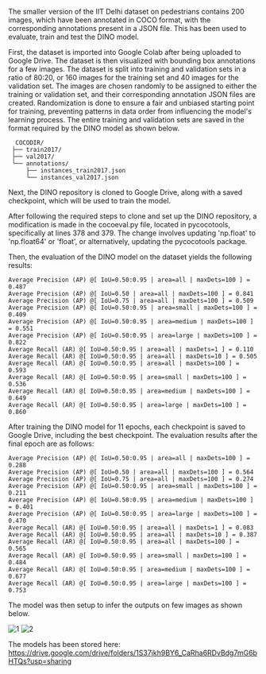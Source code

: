 The smaller version of the IIT Delhi dataset on pedestrians contains 200 images, which have been annotated in COCO format, with the corresponding annotations present in a JSON file. This has been used to evaluate, train and test the DINO model.

First, the dataset is imported into Google Colab after being uploaded to Google Drive. The dataset is then visualized with bounding box annotations for a few images. The dataset is split into training and validation sets in a ratio of 80:20, or 160 images for the training set and 40 images for the validation set. The images are chosen randomly to be assigned to either the training or validation set, and their corresponding annotation JSON files are created. Randomization is done to ensure a fair and unbiased starting point for training, preventing patterns in data order from influencing the model's learning process. The entire training and validation sets are saved in the format required by the DINO model as shown below.
   
      COCODIR/
     ├── train2017/
     ├── val2017/
     └── annotations/
         ├── instances_train2017.json
         └── instances_val2017.json


Next, the DINO repository is cloned to Google Drive, along with a saved checkpoint, which will be used to train the model.

After following the required steps to clone and set up the DINO repository, a modification is made in the cocoeval.py file, located in pycocotools, specifically at lines 378 and 379. The change involves updating 'np.float' to 'np.float64' or 'float', or alternatively, updating the pycocotools package.

Then, the evaluation of the DINO model on the dataset yields the following results:

    Average Precision (AP) @[ IoU=0.50:0.95 | area=all | maxDets=100 ] = 0.487
    Average Precision (AP) @[ IoU=0.50 | area=all | maxDets=100 ] = 0.841
    Average Precision (AP) @[ IoU=0.75 | area=all | maxDets=100 ] = 0.509
    Average Precision (AP) @[ IoU=0.50:0.95 | area=small | maxDets=100 ] = 0.409
    Average Precision (AP) @[ IoU=0.50:0.95 | area=medium | maxDets=100 ] = 0.551
    Average Precision (AP) @[ IoU=0.50:0.95 | area=large | maxDets=100 ] = 0.822
    Average Recall (AR) @[ IoU=0.50:0.95 | area=all | maxDets=1 ] = 0.110
    Average Recall (AR) @[ IoU=0.50:0.95 | area=all | maxDets=10 ] = 0.505
    Average Recall (AR) @[ IoU=0.50:0.95 | area=all | maxDets=100 ] = 0.593
    Average Recall (AR) @[ IoU=0.50:0.95 | area=small | maxDets=100 ] = 0.536
    Average Recall (AR) @[ IoU=0.50:0.95 | area=medium | maxDets=100 ] = 0.649
    Average Recall (AR) @[ IoU=0.50:0.95 | area=large | maxDets=100 ] = 0.860

After training the DINO model for 11 epochs, each checkpoint is saved to Google Drive, including the best checkpoint. The evaluation results after the final epoch are as follows:

    Average Precision (AP) @[ IoU=0.50:0.95 | area=all | maxDets=100 ] = 0.288
    Average Precision (AP) @[ IoU=0.50 | area=all | maxDets=100 ] = 0.564
    Average Precision (AP) @[ IoU=0.75 | area=all | maxDets=100 ] = 0.274
    Average Precision (AP) @[ IoU=0.50:0.95 | area=small | maxDets=100 ] = 0.211
    Average Precision (AP) @[ IoU=0.50:0.95 | area=medium | maxDets=100 ] = 0.401
    Average Precision (AP) @[ IoU=0.50:0.95 | area=large | maxDets=100 ] = 0.470
    Average Recall (AR) @[ IoU=0.50:0.95 | area=all | maxDets=1 ] = 0.083
    Average Recall (AR) @[ IoU=0.50:0.95 | area=all | maxDets=10 ] = 0.387
    Average Recall (AR) @[ IoU=0.50:0.95 | area=all | maxDets=100 ] = 0.565
    Average Recall (AR) @[ IoU=0.50:0.95 | area=small | maxDets=100 ] = 0.484
    Average Recall (AR) @[ IoU=0.50:0.95 | area=medium | maxDets=100 ] = 0.677
    Average Recall (AR) @[ IoU=0.50:0.95 | area=large | maxDets=100 ] = 0.753

The model was then setup to infer the outputs on few images as shown below.

![1](https://github.com/user-attachments/assets/faf60ad2-c2e2-4055-9ac3-e6846fed9167)
![2](https://github.com/user-attachments/assets/3be6183e-e4a6-483f-9bfc-bb7daaeea1ed)


The models has been stored here: https://drive.google.com/drive/folders/1S37jkh9BY6_CaRha6RDvBdg7mG6bHTQs?usp=sharing
